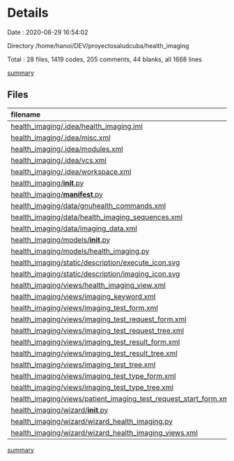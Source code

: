 # Details

Date : 2020-08-29 16:54:02

Directory /home/hanoi/DEV/proyectosaludcuba/health_imaging

Total : 28 files,  1419 codes, 205 comments, 44 blanks, all 1668 lines

[summary](results.md)

## Files
| filename | language | code | comment | blank | total |
| :--- | :--- | ---: | ---: | ---: | ---: |
| [health_imaging/.idea/health_imaging.iml](/health_imaging/.idea/health_imaging.iml) | XML | 11 | 0 | 0 | 11 |
| [health_imaging/.idea/misc.xml](/health_imaging/.idea/misc.xml) | XML | 4 | 0 | 0 | 4 |
| [health_imaging/.idea/modules.xml](/health_imaging/.idea/modules.xml) | XML | 8 | 0 | 0 | 8 |
| [health_imaging/.idea/vcs.xml](/health_imaging/.idea/vcs.xml) | XML | 6 | 0 | 0 | 6 |
| [health_imaging/.idea/workspace.xml](/health_imaging/.idea/workspace.xml) | XML | 640 | 0 | 0 | 640 |
| [health_imaging/__init__.py](/health_imaging/__init__.py) | Python | 1 | 2 | 1 | 4 |
| [health_imaging/__manifest__.py](/health_imaging/__manifest__.py) | Python | 32 | 9 | 7 | 48 |
| [health_imaging/data/gnuhealth_commands.xml](/health_imaging/data/gnuhealth_commands.xml) | XML | 3 | 9 | 1 | 13 |
| [health_imaging/data/health_imaging_sequences.xml](/health_imaging/data/health_imaging_sequences.xml) | XML | 16 | 2 | 1 | 19 |
| [health_imaging/data/imaging_data.xml](/health_imaging/data/imaging_data.xml) | XML | 25 | 22 | 1 | 48 |
| [health_imaging/models/__init__.py](/health_imaging/models/__init__.py) | Python | 1 | 1 | 1 | 3 |
| [health_imaging/models/health_imaging.py](/health_imaging/models/health_imaging.py) | Python | 175 | 29 | 10 | 214 |
| [health_imaging/static/description/execute_icon.svg](/health_imaging/static/description/execute_icon.svg) | XML | 63 | 0 | 7 | 70 |
| [health_imaging/static/description/imaging_icon.svg](/health_imaging/static/description/imaging_icon.svg) | XML | 68 | 0 | 1 | 69 |
| [health_imaging/views/health_imaging_view.xml](/health_imaging/views/health_imaging_view.xml) | XML | 30 | 9 | 1 | 40 |
| [health_imaging/views/imaging_keyword.xml](/health_imaging/views/imaging_keyword.xml) | XML | 5 | 55 | 0 | 60 |
| [health_imaging/views/imaging_test_form.xml](/health_imaging/views/imaging_test_form.xml) | XML | 30 | 2 | 0 | 32 |
| [health_imaging/views/imaging_test_request_form.xml](/health_imaging/views/imaging_test_request_form.xml) | XML | 40 | 2 | 1 | 43 |
| [health_imaging/views/imaging_test_request_tree.xml](/health_imaging/views/imaging_test_request_tree.xml) | XML | 20 | 1 | 2 | 23 |
| [health_imaging/views/imaging_test_result_form.xml](/health_imaging/views/imaging_test_result_form.xml) | XML | 38 | 2 | 2 | 42 |
| [health_imaging/views/imaging_test_result_tree.xml](/health_imaging/views/imaging_test_result_tree.xml) | XML | 19 | 1 | 1 | 21 |
| [health_imaging/views/imaging_test_tree.xml](/health_imaging/views/imaging_test_tree.xml) | XML | 17 | 1 | 0 | 18 |
| [health_imaging/views/imaging_test_type_form.xml](/health_imaging/views/imaging_test_type_form.xml) | XML | 25 | 2 | 0 | 27 |
| [health_imaging/views/imaging_test_type_tree.xml](/health_imaging/views/imaging_test_type_tree.xml) | XML | 16 | 1 | 0 | 17 |
| [health_imaging/views/patient_imaging_test_request_start_form.xml](/health_imaging/views/patient_imaging_test_request_start_form.xml) | XML | 25 | 4 | 0 | 29 |
| [health_imaging/wizard/__init__.py](/health_imaging/wizard/__init__.py) | Python | 1 | 1 | 1 | 3 |
| [health_imaging/wizard/wizard_health_imaging.py](/health_imaging/wizard/wizard_health_imaging.py) | Python | 54 | 41 | 5 | 100 |
| [health_imaging/wizard/wizard_health_imaging_views.xml](/health_imaging/wizard/wizard_health_imaging_views.xml) | XML | 46 | 9 | 1 | 56 |

[summary](results.md)